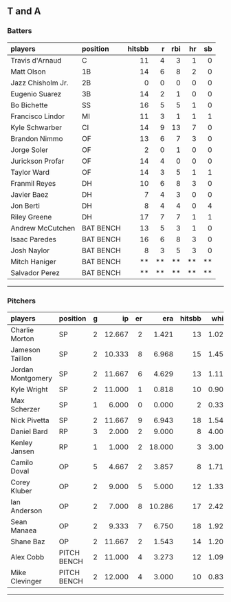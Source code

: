 ## T and A

### Batters

 
|players           |position  | hitsbb|  r| rbi| hr| sb| 
|:-----------------|:---------|------:|--:|---:|--:|--:| 
|Travis d'Arnaud   |C         |     11|  4|   3|  1|  0| 
|Matt Olson        |1B        |     14|  6|   8|  2|  0| 
|Jazz Chisholm Jr. |2B        |      0|  0|   0|  0|  0| 
|Eugenio Suarez    |3B        |     14|  2|   1|  0|  0| 
|Bo Bichette       |SS        |     16|  5|   5|  1|  0| 
|Francisco Lindor  |MI        |     11|  3|   1|  1|  1| 
|Kyle Schwarber    |CI        |     14|  9|  13|  7|  0| 
|Brandon Nimmo     |OF        |     13|  6|   7|  3|  0| 
|Jorge Soler       |OF        |      2|  0|   1|  0|  0| 
|Jurickson Profar  |OF        |     14|  4|   0|  0|  0| 
|Taylor Ward       |OF        |     14|  3|   5|  1|  1| 
|Franmil Reyes     |DH        |     10|  6|   8|  3|  0| 
|Javier Baez       |DH        |      7|  4|   3|  0|  0| 
|Jon Berti         |DH        |      8|  4|   4|  0|  4| 
|Riley Greene      |DH        |     17|  7|   7|  1|  1| 
|Andrew McCutchen  |BAT BENCH |     13|  5|   3|  1|  0| 
|Isaac Paredes     |BAT BENCH |     16|  6|   8|  3|  0| 
|Josh Naylor       |BAT BENCH |      8|  3|   5|  3|  0| 
|Mitch Haniger     |BAT BENCH |     **| **|  **| **| **| 
|Salvador Perez    |BAT BENCH |     **| **|  **| **| **| 


* * *

### Pitchers

 
|players           |position    |  g|     ip| er|    era| hitsbb|  whip| so|  w| sv| 
|:-----------------|:-----------|--:|------:|--:|------:|------:|-----:|--:|--:|--:| 
|Charlie Morton    |SP          |  2| 12.667|  2|  1.421|     13| 1.026| 15|  0|  0| 
|Jameson Taillon   |SP          |  2| 10.333|  8|  6.968|     15| 1.452| 11|  1|  0| 
|Jordan Montgomery |SP          |  2| 11.667|  6|  4.629|     13| 1.114| 14|  0|  0| 
|Kyle Wright       |SP          |  2| 11.000|  1|  0.818|     10| 0.909|  6|  1|  0| 
|Max Scherzer      |SP          |  1|  6.000|  0|  0.000|      2| 0.333| 11|  0|  0| 
|Nick Pivetta      |SP          |  2| 11.667|  9|  6.943|     18| 1.543|  9|  0|  0| 
|Daniel Bard       |RP          |  3|  2.000|  2|  9.000|      8| 4.000|  3|  0|  1| 
|Kenley Jansen     |RP          |  1|  1.000|  2| 18.000|      3| 3.000|  2|  0|  0| 
|Camilo Doval      |OP          |  5|  4.667|  2|  3.857|      8| 1.714|  6|  0|  1| 
|Corey Kluber      |OP          |  2|  9.000|  5|  5.000|     12| 1.333|  6|  1|  0| 
|Ian Anderson      |OP          |  2|  7.000|  8| 10.286|     17| 2.429|  4|  1|  0| 
|Sean Manaea       |OP          |  2|  9.333|  7|  6.750|     18| 1.929| 10|  0|  0| 
|Shane Baz         |OP          |  2| 11.667|  2|  1.543|     14| 1.200| 13|  1|  0| 
|Alex Cobb         |PITCH BENCH |  2| 11.000|  4|  3.273|     12| 1.091|  6|  0|  0| 
|Mike Clevinger    |PITCH BENCH |  2| 12.000|  4|  3.000|     10| 0.833| 11|  1|  0| 


* * *


